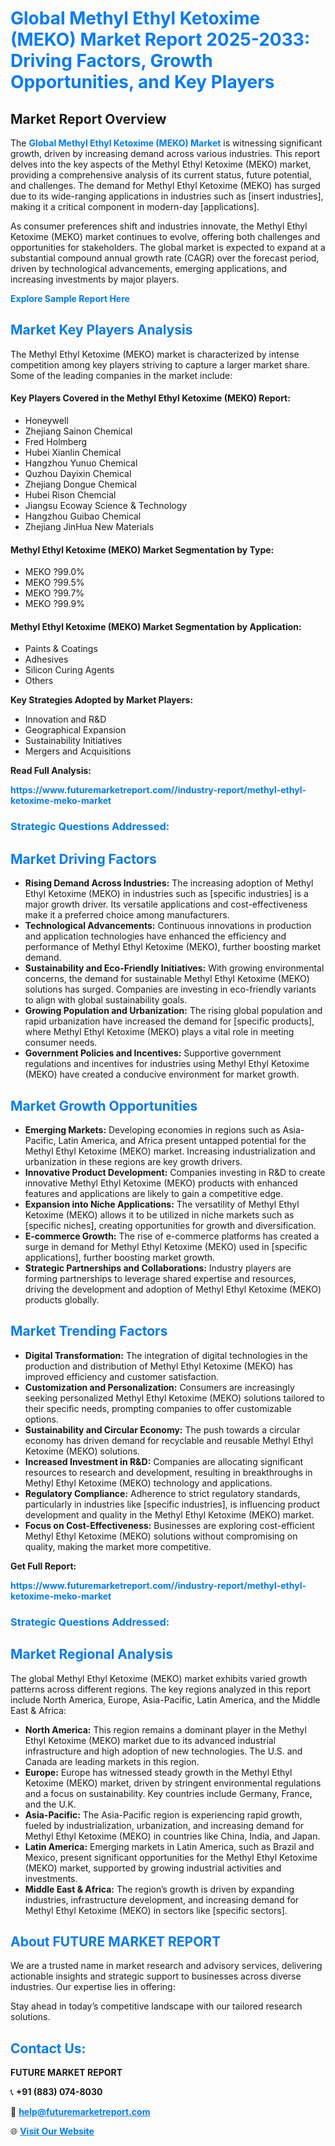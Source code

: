 <h1 style="color: #007BFF;">Global Methyl Ethyl Ketoxime (MEKO) Market Report 2025-2033: Driving Factors, Growth Opportunities, and Key Players</h1>

<section id="overview">
<h2>Market Report Overview</h2>
<p>The <a href="https://www.futuremarketreport.com//industry-report/methyl-ethyl-ketoxime-meko-market" style="color: #007BFF; text-decoration: none;"><strong>Global Methyl Ethyl Ketoxime (MEKO) Market</strong></a> is witnessing significant growth, driven by increasing demand across various industries. This report delves into the key aspects of the Methyl Ethyl Ketoxime (MEKO) market, providing a comprehensive analysis of its current status, future potential, and challenges. The demand for Methyl Ethyl Ketoxime (MEKO) has surged due to its wide-ranging applications in industries such as [insert industries], making it a critical component in modern-day [applications].</p>
<p>As consumer preferences shift and industries innovate, the Methyl Ethyl Ketoxime (MEKO) market continues to evolve, offering both challenges and opportunities for stakeholders. The global market is expected to expand at a substantial compound annual growth rate (CAGR) over the forecast period, driven by technological advancements, emerging applications, and increasing investments by major players.</p>
</section>

<section id="overview">
<p><a href="https://www.futuremarketreport.com//request-sample/reportId=83601" style="color: #007BFF; text-decoration: none;"><strong>Explore Sample Report Here</strong></a></p>
</section>

<section id="key-players">
<h2 style="color: #007BFF;">Market Key Players Analysis</h2>
<p>The Methyl Ethyl Ketoxime (MEKO) market is characterized by intense competition among key players striving to capture a larger market share. Some of the leading companies in the market include:</p>
<h4>Key Players Covered in the Methyl Ethyl Ketoxime (MEKO) Report:</h4>
<ul><li>Honeywell</li><li>Zhejiang Sainon Chemical</li><li>Fred Holmberg</li><li>Hubei Xianlin Chemical</li><li>Hangzhou Yunuo Chemical</li><li>Quzhou Dayixin Chemical</li><li>Zhejiang Dongue Chemical</li><li>Hubei Rison Chemcial</li><li>Jiangsu Ecoway Science &amp; Technology</li><li>Hangzhou Guibao Chemical</li><li>Zhejiang JinHua New Materials</li></ul>
<h4>Methyl Ethyl Ketoxime (MEKO) Market Segmentation by Type:</h4>
<ul><li>MEKO ?99.0%</li><li>MEKO ?99.5%</li><li>MEKO ?99.7%</li><li>MEKO ?99.9%</li></ul>

<h4>Methyl Ethyl Ketoxime (MEKO) Market Segmentation by Application:</h4>
<ul><li>Paints &amp; Coatings</li><li>Adhesives</li><li>Silicon Curing Agents</li><li>Others</li></ul>
<p><strong>Key Strategies Adopted by Market Players:</strong></p>
<ul>
<li>Innovation and R&D</li>
<li>Geographical Expansion</li>
<li>Sustainability Initiatives</li>
<li>Mergers and Acquisitions</li>
</ul>
</section>

<section>
<p><strong>Read Full Analysis: </strong></p><a href="https://www.futuremarketreport.com//industry-report/methyl-ethyl-ketoxime-meko-market" style="color: #007BFF; text-decoration: none;"><strong>https://www.futuremarketreport.com//industry-report/methyl-ethyl-ketoxime-meko-market</strong></a>
<h3 style="color: #007BFF;">Strategic Questions Addressed:</h3>
</section>

<section id="driving-factors">
<h2 style="color: #007BFF;">Market Driving Factors</h2>
<ul>
<li><strong>Rising Demand Across Industries:</strong> The increasing adoption of Methyl Ethyl Ketoxime (MEKO) in industries such as [specific industries] is a major growth driver. Its versatile applications and cost-effectiveness make it a preferred choice among manufacturers.</li>
<li><strong>Technological Advancements:</strong> Continuous innovations in production and application technologies have enhanced the efficiency and performance of Methyl Ethyl Ketoxime (MEKO), further boosting market demand.</li>
<li><strong>Sustainability and Eco-Friendly Initiatives:</strong> With growing environmental concerns, the demand for sustainable Methyl Ethyl Ketoxime (MEKO) solutions has surged. Companies are investing in eco-friendly variants to align with global sustainability goals.</li>
<li><strong>Growing Population and Urbanization:</strong> The rising global population and rapid urbanization have increased the demand for [specific products], where Methyl Ethyl Ketoxime (MEKO) plays a vital role in meeting consumer needs.</li>
<li><strong>Government Policies and Incentives:</strong> Supportive government regulations and incentives for industries using Methyl Ethyl Ketoxime (MEKO) have created a conducive environment for market growth.</li>
</ul>
</section>

<section id="growth-opportunities">
<h2 style="color: #007BFF;">Market Growth Opportunities</h2>
<ul>
<li><strong>Emerging Markets:</strong> Developing economies in regions such as Asia-Pacific, Latin America, and Africa present untapped potential for the Methyl Ethyl Ketoxime (MEKO) market. Increasing industrialization and urbanization in these regions are key growth drivers.</li>
<li><strong>Innovative Product Development:</strong> Companies investing in R&D to create innovative Methyl Ethyl Ketoxime (MEKO) products with enhanced features and applications are likely to gain a competitive edge.</li>
<li><strong>Expansion into Niche Applications:</strong> The versatility of Methyl Ethyl Ketoxime (MEKO) allows it to be utilized in niche markets such as [specific niches], creating opportunities for growth and diversification.</li>
<li><strong>E-commerce Growth:</strong> The rise of e-commerce platforms has created a surge in demand for Methyl Ethyl Ketoxime (MEKO) used in [specific applications], further boosting market growth.</li>
<li><strong>Strategic Partnerships and Collaborations:</strong> Industry players are forming partnerships to leverage shared expertise and resources, driving the development and adoption of Methyl Ethyl Ketoxime (MEKO) products globally.</li>
</ul>
</section>

<section id="trending-factors">
<h2 style="color: #007BFF;">Market Trending Factors</h2>
<ul>
<li><strong>Digital Transformation:</strong> The integration of digital technologies in the production and distribution of Methyl Ethyl Ketoxime (MEKO) has improved efficiency and customer satisfaction.</li>
<li><strong>Customization and Personalization:</strong> Consumers are increasingly seeking personalized Methyl Ethyl Ketoxime (MEKO) solutions tailored to their specific needs, prompting companies to offer customizable options.</li>
<li><strong>Sustainability and Circular Economy:</strong> The push towards a circular economy has driven demand for recyclable and reusable Methyl Ethyl Ketoxime (MEKO) solutions.</li>
<li><strong>Increased Investment in R&D:</strong> Companies are allocating significant resources to research and development, resulting in breakthroughs in Methyl Ethyl Ketoxime (MEKO) technology and applications.</li>
<li><strong>Regulatory Compliance:</strong> Adherence to strict regulatory standards, particularly in industries like [specific industries], is influencing product development and quality in the Methyl Ethyl Ketoxime (MEKO) market.</li>
<li><strong>Focus on Cost-Effectiveness:</strong> Businesses are exploring cost-efficient Methyl Ethyl Ketoxime (MEKO) solutions without compromising on quality, making the market more competitive.</li>
</ul>
</section>

<section>
<p><strong>Get Full Report: </strong></p><a href="https://www.futuremarketreport.com//industry-report/methyl-ethyl-ketoxime-meko-market" style="color: #007BFF; text-decoration: none;"><strong>https://www.futuremarketreport.com//industry-report/methyl-ethyl-ketoxime-meko-market</strong></a>
<h3 style="color: #007BFF;">Strategic Questions Addressed:</h3>
</section>


<section id="regional-analysis">
<h2 style="color: #007BFF;">Market Regional Analysis</h2>
<p>The global Methyl Ethyl Ketoxime (MEKO) market exhibits varied growth patterns across different regions. The key regions analyzed in this report include North America, Europe, Asia-Pacific, Latin America, and the Middle East & Africa:</p>
<ul>
<li><strong>North America:</strong> This region remains a dominant player in the Methyl Ethyl Ketoxime (MEKO) market due to its advanced industrial infrastructure and high adoption of new technologies. The U.S. and Canada are leading markets in this region.</li>
<li><strong>Europe:</strong> Europe has witnessed steady growth in the Methyl Ethyl Ketoxime (MEKO) market, driven by stringent environmental regulations and a focus on sustainability. Key countries include Germany, France, and the U.K.</li>
<li><strong>Asia-Pacific:</strong> The Asia-Pacific region is experiencing rapid growth, fueled by industrialization, urbanization, and increasing demand for Methyl Ethyl Ketoxime (MEKO) in countries like China, India, and Japan.</li>
<li><strong>Latin America:</strong> Emerging markets in Latin America, such as Brazil and Mexico, present significant opportunities for the Methyl Ethyl Ketoxime (MEKO) market, supported by growing industrial activities and investments.</li>
<li><strong>Middle East & Africa:</strong> The region’s growth is driven by expanding industries, infrastructure development, and increasing demand for Methyl Ethyl Ketoxime (MEKO) in sectors like [specific sectors].</li>
</ul>
</section>

<footer>
<h2 style="color: #007BFF;">About FUTURE MARKET REPORT</h2>
<p>We are a trusted name in market research and advisory services, delivering actionable insights and strategic support to businesses across diverse industries. Our expertise lies in offering:</p>

<p>Stay ahead in today’s competitive landscape with our tailored research solutions.</p>

<h2 style="color: #007BFF;">Contact Us:</h2>
<p><strong>FUTURE MARKET REPORT</strong></p>
<p>📞 <strong>+91 (883) 074-8030</strong></p>
<p>📧 <strong><a href="mailto:help@futuremarketreport.com" style="color: #007BFF;">help@futuremarketreport.com</a></strong></p>
<p>🌐 <strong><a href="https://www.futuremarketreport.com/" style="color: #007BFF;">Visit Our Website</a></strong></p>
</footer>